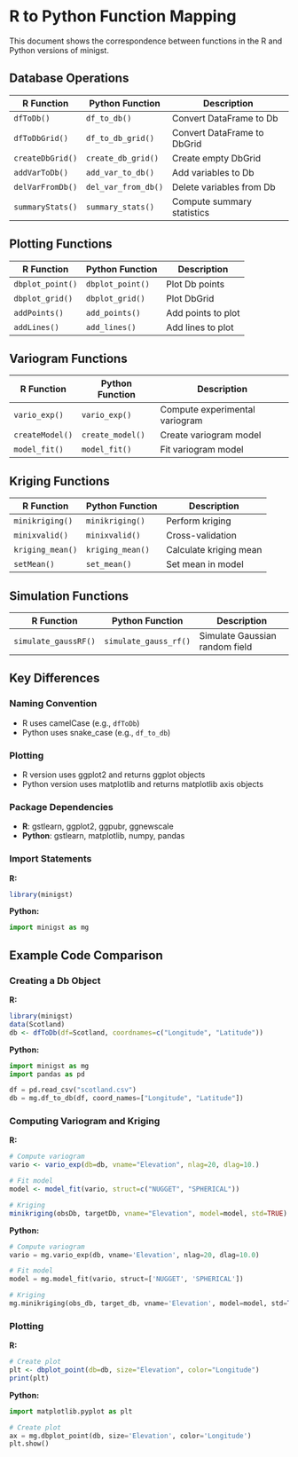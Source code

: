 # R to Python Function Mapping

This document shows the correspondence between functions in the R and Python versions of minigst.

## Database Operations

| R Function | Python Function | Description |
|------------|-----------------|-------------|
| `dfToDb()` | `df_to_db()` | Convert DataFrame to Db |
| `dfToDbGrid()` | `df_to_db_grid()` | Convert DataFrame to DbGrid |
| `createDbGrid()` | `create_db_grid()` | Create empty DbGrid |
| `addVarToDb()` | `add_var_to_db()` | Add variables to Db |
| `delVarFromDb()` | `del_var_from_db()` | Delete variables from Db |
| `summaryStats()` | `summary_stats()` | Compute summary statistics |

## Plotting Functions

| R Function | Python Function | Description |
|------------|-----------------|-------------|
| `dbplot_point()` | `dbplot_point()` | Plot Db points |
| `dbplot_grid()` | `dbplot_grid()` | Plot DbGrid |
| `addPoints()` | `add_points()` | Add points to plot |
| `addLines()` | `add_lines()` | Add lines to plot |

## Variogram Functions

| R Function | Python Function | Description |
|------------|-----------------|-------------|
| `vario_exp()` | `vario_exp()` | Compute experimental variogram |
| `createModel()` | `create_model()` | Create variogram model |
| `model_fit()` | `model_fit()` | Fit variogram model |

## Kriging Functions

| R Function | Python Function | Description |
|------------|-----------------|-------------|
| `minikriging()` | `minikriging()` | Perform kriging |
| `minixvalid()` | `minixvalid()` | Cross-validation |
| `kriging_mean()` | `kriging_mean()` | Calculate kriging mean |
| `setMean()` | `set_mean()` | Set mean in model |

## Simulation Functions

| R Function | Python Function | Description |
|------------|-----------------|-------------|
| `simulate_gaussRF()` | `simulate_gauss_rf()` | Simulate Gaussian random field |

## Key Differences

### Naming Convention
- R uses camelCase (e.g., `dfToDb`)
- Python uses snake_case (e.g., `df_to_db`)

### Plotting
- R version uses ggplot2 and returns ggplot objects
- Python version uses matplotlib and returns matplotlib axis objects

### Package Dependencies
- **R**: gstlearn, ggplot2, ggpubr, ggnewscale
- **Python**: gstlearn, matplotlib, numpy, pandas

### Import Statements

**R:**
```r
library(minigst)
```

**Python:**
```python
import minigst as mg
```

## Example Code Comparison

### Creating a Db Object

**R:**
```r
library(minigst)
data(Scotland)
db <- dfToDb(df=Scotland, coordnames=c("Longitude", "Latitude"))
```

**Python:**
```python
import minigst as mg
import pandas as pd

df = pd.read_csv("scotland.csv")
db = mg.df_to_db(df, coord_names=["Longitude", "Latitude"])
```

### Computing Variogram and Kriging

**R:**
```r
# Compute variogram
vario <- vario_exp(db=db, vname="Elevation", nlag=20, dlag=10.)

# Fit model
model <- model_fit(vario, struct=c("NUGGET", "SPHERICAL"))

# Kriging
minikriging(obsDb, targetDb, vname="Elevation", model=model, std=TRUE)
```

**Python:**
```python
# Compute variogram
vario = mg.vario_exp(db, vname='Elevation', nlag=20, dlag=10.0)

# Fit model
model = mg.model_fit(vario, struct=['NUGGET', 'SPHERICAL'])

# Kriging
mg.minikriging(obs_db, target_db, vname='Elevation', model=model, std=True)
```

### Plotting

**R:**
```r
# Create plot
plt <- dbplot_point(db=db, size="Elevation", color="Longitude")
print(plt)
```

**Python:**
```python
import matplotlib.pyplot as plt

# Create plot
ax = mg.dbplot_point(db, size='Elevation', color='Longitude')
plt.show()
```
